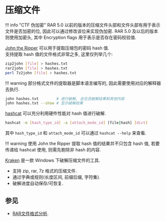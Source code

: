 # 压缩文件

!!! info "CTF 伪加密"
    RAR 5.0 以前的版本的压缩文件头部和文件头部有用于表示文件是否加密的位, 因此可以通过修改该位来实现伪加密. RAR 5.0 及以后的版本则使用加密头, 其中 Encryption flags 用于表示是否存在密码校验值.  

[John the Ripper](https://github.com/openwall/john) 可以用于提取压缩包的密码 hash 值.  
支持提取 hash 值的文件格式非常之多, 这里仅列举几个:

```sh
zip2john [file] > hashes.txt
rar2john [file] > hashes.txt
perl 7z2john [file] > hashes.txt
```

!!! warning
    部分格式文件的提取器是脚本语言编写的, 因此需要使用对应的解释器去执行.

```sh
john hashes.txt        # 进行破解, 会包含破解结果和其他内容
john hashes.txt --show # 显示破解结果
```

[hashcat](https://github.com/hashcat/hashcat) 可以充分利用硬件性能对 hash 值进行破解.

```sh
hashcat -m [hash_type_id] -a [attach_mode_id] [file|hash] [dict]
```

其中 `hash_type_id` 和 `attach_mode_id` 可以通过 `hashcat --help` 来查看.

!!! warning
    使用 John the Ripper 提取 hash 值的结果并不只包含 hash 值, 若要传递给 hashcat 使用, 则需先剔除非 hash 的内容.

[Kraken](https://kraken.nswardh.com/) 是一款 Windows 下破解压缩文件的工具.

- 支持 zip, rar, 7z 格式的压缩文件.
- 通过字典或规则(长度区间, 前缀后缀, 字符集).
- 破解进度自动保存/可恢复.

## 参见

- [RAR文件格式分析](https://sp4n9x.github.io/2020/04/10/RAR%E6%96%87%E4%BB%B6%E6%A0%BC%E5%BC%8F%E5%88%86%E6%9E%90/).
